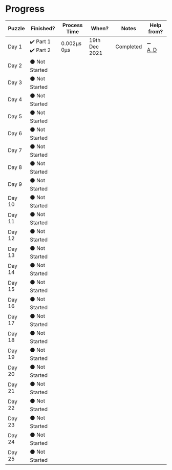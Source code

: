 # __Progress__

| Puzzle | Finished? | Process Time | When? | Notes | Help from? |
|--------|-----------|--------------|-------|-------|------------|
| Day 1  | ✔️ Part 1<br/>✔️ Part 2 | 0.002µs<br/>0µs |19th Dec 2021| Completed |➖<br/>[A_D](https://github.com/A-UNDERSCORE-D)|
| Day 2  | ⚫ Not Started |
| Day 3  | ⚫ Not Started |
| Day 4  | ⚫ Not Started |
| Day 5  | ⚫ Not Started |
| Day 6  | ⚫ Not Started |
| Day 7  | ⚫ Not Started |
| Day 8  | ⚫ Not Started |
| Day 9  | ⚫ Not Started |
| Day 10 | ⚫ Not Started |
| Day 11 | ⚫ Not Started |
| Day 12 | ⚫ Not Started |
| Day 13 | ⚫ Not Started |
| Day 14 | ⚫ Not Started |
| Day 15 | ⚫ Not Started |
| Day 16 | ⚫ Not Started |
| Day 17 | ⚫ Not Started |
| Day 18 | ⚫ Not Started |
| Day 19 | ⚫ Not Started |
| Day 20 | ⚫ Not Started |
| Day 21 | ⚫ Not Started |
| Day 22 | ⚫ Not Started |
| Day 23 | ⚫ Not Started |
| Day 24 | ⚫ Not Started |
| Day 25 | ⚫ Not Started |
